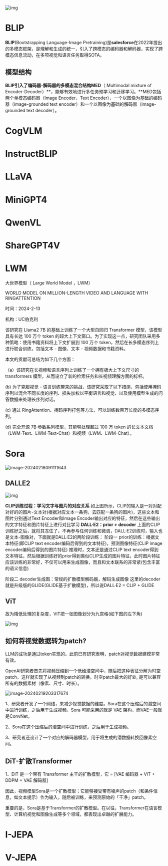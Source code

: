 ![img](images/v2-a2c95e4dda40410872aba8ef15e4fff8_720w.webp)

# BLIP

**BLIP**(Bootstrapping Language-Image Pretraining)是**salesforce**在2022年提出的多模态框架，是理解和生成的统一，引入了跨模态的编码器和解码器，实现了跨模态信息流动，在多项视觉和语言任务取得SOTA。

## 模型结构

**BLIP引入了编码器-解码器的多模态混合结构MED**（ Multimodal mixture of Encoder-Decoder）**，能够有效地进行多任务预学习和迁移学习。**MED包括两个单模态编码器（lmage Encoder，Text Encoder），一个以图像为基础的编码器（image-grounded text encoder）和一个以图像为基础的解码器（image-grounded text decoder）。

# CogVLM

# InstructBLIP

# LLaVA

# MiniGPT4

# QwenVL

# ShareGPT4V



# LWM

大世界模型（ Large World Model ，LWM）

WORLD MODEL ON MILLION-LENGTH VIDEO AND LANGUAGE WITH RINGATTENTION

时间：2024-2-13

机构：UC伯克利



该研究在 Llama2 7B 的基础上训练了一个大型自回归 Transformer 模型，该模型具有长达 100 万个 token 的超大上下文窗口。为了实现这一点，研究团队采用多种策略：使用书籍资料将上下文扩展到 100 万个 token，然后在长多模态序列上进行联合训练，包括文本 - 图像、文本 - 视频数据和书籍资料。

本文的贡献可总结为如下几个方面：

（a）该研究在长视频和语言序列上训练了一个拥有极大上下文尺寸的 transformers 模型，从而设立了新的检索任务和长视频理解方面的标杆。

 (b) 为了克服视觉 - 语言训练带来的挑战，该研究采取了以下措施，包括使用掩码序列以混合不同长度的序列、损失加权以平衡语言和视觉、以及使用模型生成的问答数据来处理长序列对话。

 (c) 通过 RingAttention、掩码序列打包等方法，可以训练数百万长度的多模态序列。

 (d) 完全开源 7B 参数系列模型，其能够处理超过 100 万 token 的长文本文档（LWM-Text、LWM-Text-Chat）和视频（LWM、LWM-Chat）。

# Sora

![image-20240218091111643](images/image-20240218091111643.png)



## DALLE2

![img](images/bb954c923e34472a91b30fca8862f450.png)

**CLIP训练过程：学习文字与图片的对应关系**
如上图所示，CLIP的输入是一对对配对好的的图片-文本对(根据对应文本一条狗，去匹配一条狗的图片)，这些文本和图片分别通过Text Encoder和Image Encoder输出对应的特征，然后在这些输出的文字特征和图片特征上进行对比学习
**DALL·E2：prior + decoder**
上面的CLIP训练好之后，就将其冻住了，不再参与任何训练和微调，DALL·E2训练时，输入也是文本-图像对，下面就是DALL·E2的两阶段训练：
阶段一 prior的训练：根据文本特征(即CLIP text encoder编码后得到的文本特征)，预测图像特征(CLIP image encoder编码后得到的图片特征)
推理时，文本还是通过CLIP text encoder得到文本特征，然后根据训练好的prior得到类似CLIP生成的图片特征，此时图片特征应该训练的非常好，不仅可以用来生成图像，而且和文本联系的非常紧(包含丰富的语义信息)

阶段二 decoder生成图：常规的扩散模型解码器，解码生成图像
这里的decoder就是升级版的GLIDE(GLIDE基于扩散模型)，所以说DALL·E2 = CLIP + GLIDE



## ViT

故为降低处理的复杂度，ViT把一张图像划分为九宫格(如下图的左下角)

![img](images/f5b80570a19340c19dcce5d08f92df8c.png)

## 如何将视觉数据转为patch?

LLM的成功是通过token实现的。此前已有研究表明，patch对视觉数据建模非常有效。

OpenAI研究者首先将视频压缩到一个低维潜空间中，随后把这种表征分解为时空patch，这样就实现了从视频到patch的转换。时空patch最大的好处, 是可以兼容所有的数据素材（像素、尺寸、时长）。

![image-20240219203317674](images/image-20240219203317674.png)

1、研究者开发了一个网络，来减少视觉数据的维度。Sora在这个压缩后的潜空间中进行训练，之后用于生成视频。Sora 可能采用的就是 VAE 架构，而VAE一般就是ConvNet。

2、Sora在这个压缩后的潜空间中进行训练，之后用于生成视频。

3、研究者还设计了一个对应的解码器模型，用于将生成的潜数据转换回像素空间。

## DiT-扩散Transformer

1、DiT 是一个带有 Transformer 主干的扩散模型，它 = [VAE 编码器 + ViT + DDPM + VAE 解码器]

因此，视频模型Sora是一个扩散模型；它能够接受带有噪声的patch（和条件信息，如文本提示）作为输入，随后被训练，来预测原始的「干净」patch。

重要的是，Sora是基于Transformer的扩散模型。在以往，Transformer在语言模型、计算机视觉和图像生成等多个领域，都表现出卓越的扩展能力。





# I-JEPA

# V-JEPA

